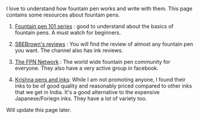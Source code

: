 I love to understand how fountain pen works and write with them. This page contains some resources about fountain pens. 

1. [Fountain pen 101 series](https://blog.gouletpens.com/fountain-pen-education/fountain-pen-101) : good to understand about the basics of fountain pens. A must watch for beginners. 

2. [SBEBrown's reviews](https://www.youtube.com/user/sbrebrown) : You will find the review of almost any fountain pen you want. The channel also has ink reviews.

3. [The FPN Network](http://www.fountainpennetwork.com) : The world wide fountain pen community for everyone. They also have a very active group in facebook.

4. [Krishna pens and inks](http://krishnapens.in/): While I am not promoting anyone, I found their inks to be of good quality and reasonably priced compared to other inks that we get in India. It's a good alternative to the expensive Japanese/Foriegn inks. They have a lot of variety too.


Will update this page later. 
